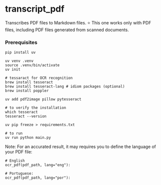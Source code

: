 # transcript_pdf
Transcribes PDF files to Markdown files.
⭐️ This one works only with PDF files, including PDF files generated from scanned documents.

### Prerequisites

```
pip install uv

uv venv .venv
source .venv/bin/activate
uv init

# tessaract for OCR recognition
brew install tesseract
brew install tesseract-lang # idiom packages (optional)
brew install poppler

uv add pdf2image pillow pytesseract

# to verify the installation
which tesseract
tesseract --version

uv pip freeze > requirements.txt

# to run
uv run python main.py

````

Note: For an accurated result, it may requires you to define the language of your PDF file:
```
# English
ocr_pdf(pdf_path, lang="eng"): 

# Portuguese:
ocr_pdf(pdf_path, lang="por"):
```

